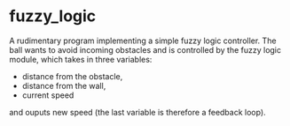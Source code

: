 # fuzzy_logic

A rudimentary program implementing a simple fuzzy logic controller. 
The ball wants to avoid incoming obstacles and is controlled by the fuzzy logic module, which
takes in three variables:

- distance from the obstacle,
- distance from the wall,
- current speed

and ouputs new speed (the last variable is therefore a feedback loop).
